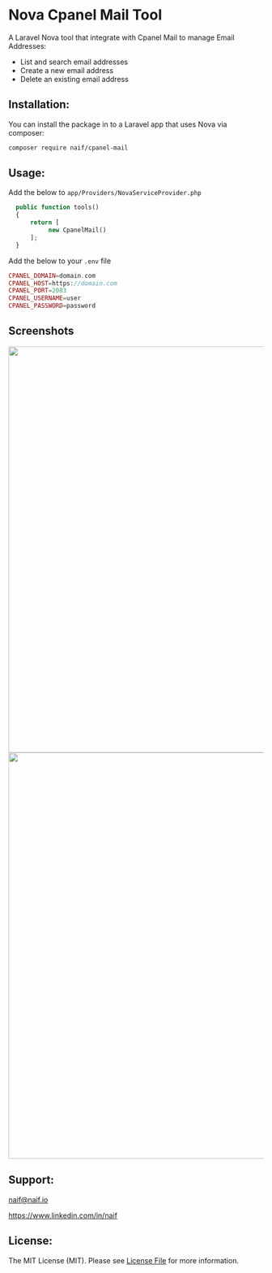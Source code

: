 # Nova Cpanel Mail Tool

A Laravel Nova tool that integrate with Cpanel Mail to manage Email Addresses:

- List and search email addresses
- Create a new email address
- Delete an existing email address

## Installation:

You can install the package in to a Laravel app that uses Nova via composer:

```bash
composer require naif/cpanel-mail
```

## Usage:
Add the below to `app/Providers/NovaServiceProvider.php`

```php
  public function tools()
  {
      return [
           new CpanelMail()
      ];
  } 
```

Add the below to your `.env` file

```php
CPANEL_DOMAIN=domain.com
CPANEL_HOST=https://domain.com
CPANEL_PORT=2083
CPANEL_USERNAME=user
CPANEL_PASSWORD=password
```

## Screenshots

<img src="https://raw.githubusercontent.com/naifalshaye/cpanel-mail/master/screenshots/add.png" width="800">

<img src="https://raw.githubusercontent.com/naifalshaye/cpanel-mail/master/screenshots/list.png" width="800">

## Support:
naif@naif.io

https://www.linkedin.com/in/naif

## License:
The MIT License (MIT). Please see [License File](LICENSE.md) for more information.
